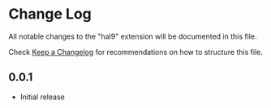 # Change Log

All notable changes to the "hal9" extension will be documented in this file.

Check [Keep a Changelog](http://keepachangelog.com/) for recommendations on how to structure this file.

## 0.0.1

- Initial release
